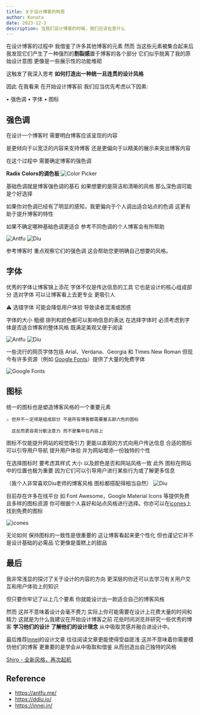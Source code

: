 ```yaml
---
title: 关于设计博客的构思
author: Konata
date: 2023-12-2
description: 当我们设计博客的时候，我们应该在意什么
---
```


在设计博客的过程中 我借鉴了许多其他博客的元素 然而 当这些元素被集合起来后 我发现它们产生了一种强烈的**割裂感**置于博客的各个部分 它们似乎脱离了我的原始设计意图 更像是一些展示性的功能堆砌

这触发了我深入思考 **如何打造出一种统一且连贯的设计风格**

因此 在我看来 在开始设计博客前 我们应当优先考虑以下因素:

•	强色调
•	字体
•	图标

## 强色调

在设计一个博客时 需要明白博客应该呈现的内容

是更倾向于以宽泛的内容来支持博客 还是更偏向于以精美的展示来突出博客内容

在这个过程中 需要确定博客的强色调

**Radix Colors的调色板**
![Color Picker](https://cdn.jsdelivr.net/gh/Mrcat33/oss@master/uPic/1701524749138.jpg)

基础色调就是博客强色调的基石 如果想要的是简洁和清晰的风格 那么深色调可能是个好选择

如果你对色调已经有了明显的感知，我更偏向于个人调出适合站点的色调 这更有助于提升博客的特性

如果不确定哪种基础色调更适合 参考不同色调的个人博客会有所帮助

![Antfu](https://cdn.jsdelivr.net/gh/Mrcat33/oss@master/uPic/image-1.png)
![Diu](https://cdn.jsdelivr.net/gh/Mrcat33/oss@master/uPic/image-2.png)

参考博客时 重点观察它们的强色调 这会帮助您更明确自己想要的风格。

## 字体

优秀的字体让博客锦上添花 字体不仅是传达信息的工具 它也是设计的核心组成部分 选对字体 可以让博客看上去更专业 更吸引人 

⚠️ 选错字体 可能会降低用户体验 导致读者混淆或困惑

字体的大小 粗细 排列和颜色都可以影响信息的表达 在选择字体时 必须考虑到字体是否适合博客的整体风格 既满足美观又便于阅读 

![Antfu](https://cdn.jsdelivr.net/gh/Mrcat33/oss@master/uPic/1701670347804.jpg)
![Diu](https://cdn.jsdelivr.net/gh/Mrcat33/oss@master/uPic/1701670436113.jpg)

一些流行的网页字体包括 Arial、Verdana、Georgia 和 Times New Roman 但现今有许多资源（例如 [Google Fonts](https://fonts.google.com/)）提供了大量的免费字体

![Google Fonts](https://cdn.jsdelivr.net/gh/Mrcat33/oss@master/uPic/1701670598270.jpg)

## 图标

统一的图标也是塑造博客风格的一个重要元素
```
⚠️ 但并不一定得是组成部分 不是所有博客都需要塞五颜六色的图标 

  这反而更容易分散注意力 而不是集中在内容上
```
图标不仅能提升网站的视觉吸引力 更能以直观的方式向用户传达信息 合适的图标可以引导用户导航 提升用户体验 并为网站增添一份独特的个性

在选择图标时 要考虑其样式 大小 以及颜色是否和网站风格一致 此外 图标在网站中的位置也极为重要 因为它们可以引导用户进行某些行为或了解更多信息

（我个人非常喜欢Diu老师的博客风格 图标都搭配得相当自然）
![Diu](https://cdn.jsdelivr.net/gh/Mrcat33/oss@master/uPic/1701671465199.jpg)

目前存在许多在线平台 如 Font Awesome，Google Material Icons 等提供免费且多样的图标资源 你可根据个人喜好和站点风格进行选择。你亦可以在[icones](https://icones.js.org/)上找到免费的图标

![icones](https://cdn.jsdelivr.net/gh/Mrcat33/oss@master/uPic/1701671788357.jpg)

无论如何 保持图标的一致性是很重要的 这让博客看起来更个性化 但也谨记它并不是设计基础的必需品 它更像是蛋糕上的甜品

## 最后

我非常浅显的探讨了关于设计的内容的方向 更深层的你还可以去学习有关用户交互和用户体验上的知识

但只要你牢记了以上几个要素 你就能设计出一款适合自己的博客风格

然而 这并不意味着设计会毫不费力 实际上你可能需要在设计上花费大量的时间和精力 这就是为什么我建议在开始设计博客之前 花些时间浏览并研究一些优秀的博客 **学习他们的设计** **了解他们的设计理念** 从中吸取灵感并融合进设计中。

最后推荐[Innei](https://innei.in/)的设计文章 往往阅读文章更能使得受益匪浅 这并不意味着你需要模仿他们的博客 更重要的是学会从中吸取和借鉴 从而创造出自己独特的风格

[Shiro - 全新风格，再次起航](https://innei.in/posts/design/new-website-design-about-shiro)

## Reference

* https://antfu.me/
* https://ddiu.io/
* https://innei.in/
